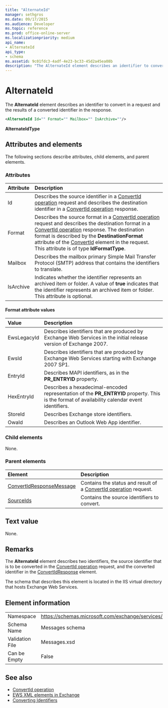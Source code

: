 ```yaml
---
title: "AlternateId"
manager: sethgros
ms.date: 09/17/2015
ms.audience: Developer
ms.topic: reference
ms.prod: office-online-server
ms.localizationpriority: medium
api_name:
- AlternateId
api_type:
- schema
ms.assetid: 9c01fdc3-4adf-4e23-bc33-45d2a45ea08b
description: "The AlternateId element describes an identifier to convert in a request and the results of a converted identifier in the response."
---
```


# AlternateId

The **AlternateId** element describes an identifier to convert in a request and the results of a converted identifier in the response. 
  
```XML
<AlternateId Id="" Format="" Mailbox="" IsArchive=""/>
```

 **AlternateIdType**
## Attributes and elements

The following sections describe attributes, child elements, and parent elements.
  
### Attributes

|**Attribute**|**Description**|
|:-----|:-----|
|Id  <br/> |Describes the source identifier in a [ConvertId operation](convertid-operation.md) request and describes the destination identifier in a [ConvertId operation](convertid-operation.md) response.  <br/> |
|Format  <br/> |Describes the source format in a [ConvertId operation](convertid-operation.md) request and describes the destination format in a [ConvertId operation](convertid-operation.md) response. The destination format is described by the **DestinationFormat** attribute of the [ConvertId](convertid.md) element in the request. This attribute is of type **IdFormatType**.  <br/> |
|Mailbox  <br/> |Describes the mailbox primary Simple Mail Transfer Protocol (SMTP) address that contains the identifiers to translate.  <br/> |
|IsArchive  <br/> |Indicates whether the identifier represents an archived item or folder. A value of **true** indicates that the identifier represents an archived item or folder. This attribute is optional.  <br/> |
   
#### Format attribute values

|**Value**|**Description**|
|:-----|:-----|
|EwsLegacyId  <br/> |Describes identifiers that are produced by Exchange Web Services in the initial release version of Exchange 2007.  <br/> |
|EwsId  <br/> |Describes identifiers that are produced by Exchange Web Services starting with Exchange 2007 SP1.  <br/> |
|EntryId  <br/> |Describes MAPI identifiers, as in the **PR_ENTRYID** property.  <br/> |
|HexEntryId  <br/> |Describes a hexadecimal-encoded representation of the **PR_ENTRYID** property. This is the format of availability calendar event identifiers.  <br/> |
|StoreId  <br/> |Describes Exchange store identifiers.  <br/> |
|OwaId  <br/> |Describes an Outlook Web App identifier.  <br/> |
   
### Child elements

None.
  
### Parent elements

|**Element**|**Description**|
|:-----|:-----|
|[ConvertIdResponseMessage](convertidresponsemessage.md) <br/> |Contains the status and result of a [ConvertId operation](convertid-operation.md) request.  <br/> |
|[SourceIds](sourceids.md) <br/> |Contains the source identifiers to convert.  <br/> |
   
## Text value

None.
  
## Remarks

The **AlternateId** element describes two identifiers, the source identifier that is to be converted in the [ConvertId operation](convertid-operation.md) request, and the converted identifier in the [ConvertIdResponse](convertidresponse.md) element. 
  
The schema that describes this element is located in the IIS virtual directory that hosts Exchange Web Services.
  
## Element information

||||
|:-----|:-----|:-----|
|Namespace  <br/> |https://schemas.microsoft.com/exchange/services/2006/messages  <br/> |https://schemas.microsoft.com/exchange/services/2006/types  <br/> |
|Schema Name  <br/> |Messages schema  <br/> |Types schema  <br/> |
|Validation File  <br/> |Messages.xsd  <br/> |Types.xsd  <br/> |
|Can be Empty  <br/> |False  <br/> |False  <br/> |
   
## See also

- [ConvertId operation](convertid-operation.md)
- [EWS XML elements in Exchange](ews-xml-elements-in-exchange.md)
- [Converting Identifiers](https://msdn.microsoft.com/library/a5391746-b6ef-4f48-8fc8-8255258651aa%28Office.15%29.aspx)

